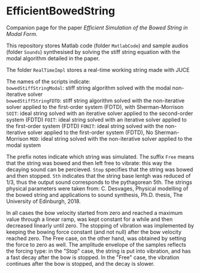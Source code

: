# EfficientBowedString
Companion page for the paper *Efficient Simulation of the Bowed String in Modal Form*.

This repository stores Matlab code (folder `MatlabCode`) and sample audios (folder `Sounds`) synthesised by solving the stiff string equation with the modal algorithm detailed in the paper.  

The folder `RealTimeImpl` stores a real-time working string made with JUCE


The names of the scripts indicate:  
`bowedStiffStringModal`: stiff string algorithm solved with the modal non-iterative solver  
`bowedStiffStringFDTD`: stiff string algorithm solved with the non-iterative solver applied to the first-order system (FDTD), with Sherman-Morrison
`SOIT`: ideal string solved with an iterative solver applied to the second-order system (FDTD)
`FOIT`: ideal string solved with an iterative solver applied to the first-order system (FDTD)
`FONIT`: ideal string solved with the non-iterative solver applied to the first-order system (FDTD), No Sherman-Morrison
`MOD`: ideal string solved with the non-iterative solver applied to the modal system  


The prefix notes indicate which string was simulated. The suffix `Free` means that the string was bowed and then left free to vibrate: this way the decaying sound can be percieved. `Stop` specifies that the string was bowed and then stopped. `5th` indicates that the string base lentgh was reduced of 1/3, thus the output sound corresponds to the pythagorean 5th. The strings physical parameters were taken from: C. Desvages, Physical modelling of the bowed string and applications to sound synthesis, Ph.D. thesis, The University of Edinburgh, 2018.

In all cases the bow velocity started from zero and reached a maximum value through a linear ramp, was kept constant for a while and then decreased linearly until zero.
The stopping of vibration was implemented by keeping the bowing force constant (and not null) after the bow velocity reached zero. The Free case, on the other hand, was obtained by setting the force to zero as well. The amplitude envelope of the samples reflects the forcing type: in the "Stop" case, the string is put into vibration, and has a fast decay after the bow is stopped. In the "Free" case, the vibration continues after the bow is stopped, and the decay is slower.

